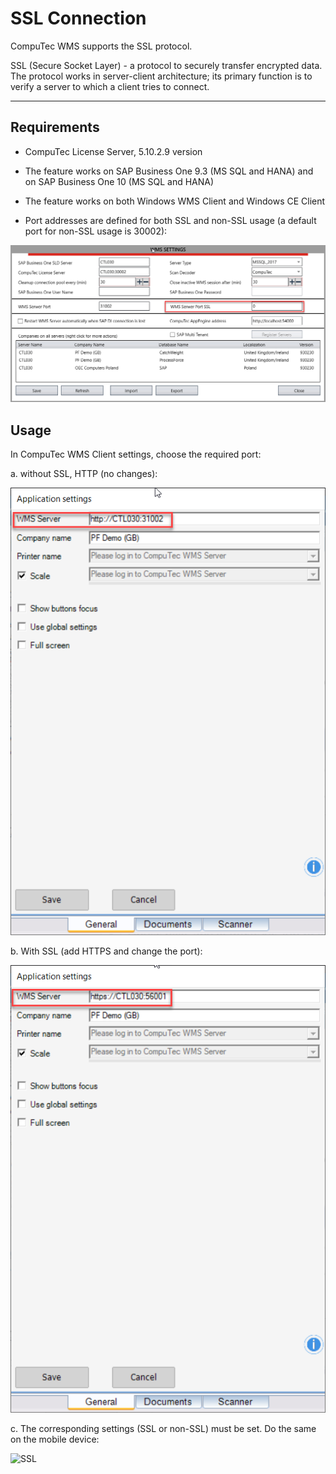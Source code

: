 # SSL Connection

CompuTec WMS supports the SSL protocol.

SSL (Secure Socket Layer) - a protocol to securely transfer encrypted data. The protocol works in server-client architecture; its primary function is to verify a server to which a client tries to connect.

---

## Requirements

- CompuTec License Server, 5.10.2.9 version

- The feature works on SAP Business One 9.3 (MS SQL and HANA) and on SAP Business One 10 (MS SQL and HANA)

- The feature works on both Windows WMS Client and Windows CE Client

- Port addresses are defined for both SSL and non-SSL usage (a default port for non-SSL usage is 30002):

![WMS Server Port SSL](./media/ssl-connection.png)

## Usage

In CompuTec WMS Client settings, choose the required port:

a. without SSL, HTTP (no changes):

  ![Server Choosing](./media/server-choosing.png)

b. With SSL (add HTTPS and change the port):

  ![Server Choosing](./media/server-choosing-2.png)

c. The corresponding settings (SSL or non-SSL) must be set. Do the same on the mobile device:

  ![SSL](./media/SSL.png)
